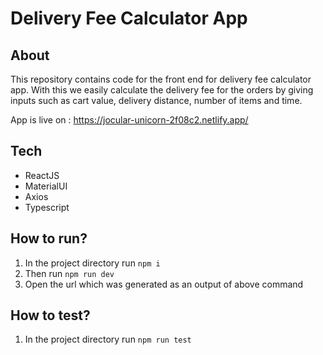 # Delivery Fee Calculator App
## About
This repository contains code for the front end for delivery fee calculator app. With this we easily calculate the delivery fee for the orders by giving inputs such as cart value, delivery distance, number of items and time.

App is live on : https://jocular-unicorn-2f08c2.netlify.app/


## Tech

- ReactJS
- MaterialUI
- Axios
- Typescript

## How to run?

1. In the project directory run ```npm i```
2. Then run ```npm run dev```
3. Open the url which was generated as an output of above command

## How to test?

1. In the project directory run ```npm run test```